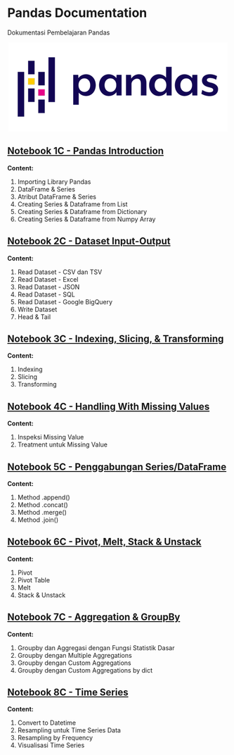 # **Pandas Documentation**
Dokumentasi Pembelajaran Pandas

<p align="center">
  <img src="https://github.com/dikoharyadhanto/Pandas-Documentation/blob/7876d6cc8031da8bfa106d4eda49a91b1e6e1c27/pandas.png" />
</p>

## [Notebook 1C - Pandas Introduction](https://github.com/dikoharyadhanto/Pandas-Documentation/blob/7876d6cc8031da8bfa106d4eda49a91b1e6e1c27/001_Pendahuluan_Pandas.ipynb)

**Content:**

1. Importing Library Pandas
2. DataFrame & Series
3. Atribut DataFrame & Series
4. Creating Series & Dataframe from List
5. Creating Series & Dataframe from Dictionary
6. Creating Series & Dataframe from Numpy Array

## [Notebook 2C - Dataset Input-Output](https://github.com/dikoharyadhanto/Pandas-Documentation/blob/8601bcbe7efa44937bc11951b2d2b42151db0741/002-Dataset_Input_Output.ipynb)

**Content:**

1. Read Dataset - CSV dan TSV
2. Read Dataset - Excel
3. Read Dataset - JSON
4. Read Dataset - SQL
5. Read Dataset - Google BigQuery
6. Write Dataset
7. Head & Tail

## [Notebook 3C - Indexing, Slicing, & Transforming](https://github.com/dikoharyadhanto/Pandas-Documentation/blob/361fe84e595ce2985218c8101ad3b2850932e8c5/003_Indexing_Slicing_Transforming.ipynb)

**Content:**

1. Indexing
2. Slicing
3. Transforming

## [Notebook 4C - Handling With Missing Values](https://github.com/dikoharyadhanto/Pandas-Documentation/blob/4e9a3a4477c14d2292b0d302cdbafd5a5c0e0e50/004-Handling_With_Missing_Values.ipynb)

**Content:**

1. Inspeksi Missing Value
2. Treatment untuk Missing Value

## [Notebook 5C - Penggabungan Series/DataFrame](https://github.com/dikoharyadhanto/Pandas-Documentation/blob/058a6708ed002a708ba265c5eea94b9ca7edaf08/005-Penggabungan_Series_DataFrame.ipynb)

**Content:**

1. Method .append()
2. Method .concat()
3. Method .merge()
4. Method .join()

## [Notebook 6C - Pivot, Melt, Stack & Unstack](https://github.com/dikoharyadhanto/Pandas-Documentation/blob/f28de2e54742cb7d91589e704826867bea658630/006-Pivot_Melt_Stack_Unstack.ipynb)

**Content:**

1. Pivot
2. Pivot Table
3. Melt
4. Stack & Unstack

## [Notebook 7C - Aggregation & GroupBy](https://github.com/dikoharyadhanto/Pandas-Documentation/blob/eda0586741a5f5380a44f4b2e79c3df0554899fc/007_Aggregation_GroupBy.ipynb)

**Content:**

1. Groupby dan Aggregasi dengan Fungsi Statistik Dasar
2. Groupby dengan Multiple Aggregations
3. Groupby dengan Custom Aggregations
4. Groupby dengan Custom Aggregations by dict

## [Notebook 8C - Time Series](https://github.com/dikoharyadhanto/Pandas-Documentation/blob/6ef5512ede131c7ea0ba8151b8c0dcd252c7c12c/008-Time_Series.ipynb)

**Content:**

1. Convert to Datetime
2. Resampling untuk Time Series Data
3. Resampling by Frequency
4. Visualisasi Time Series
